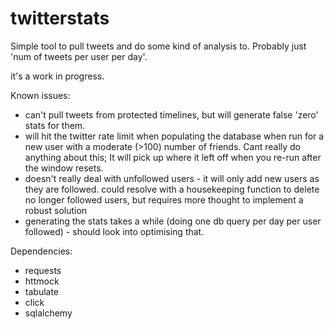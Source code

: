 # twitterstats

Simple tool to pull tweets and do some kind of analysis to. 
Probably just 'num of tweets per user per day'.


it's a work in progress.


Known issues:
* can't pull tweets from protected timelines, but will generate false 'zero' stats for them.
* will hit the twitter rate limit when populating the database when run for a new user with a moderate (>100) number of friends. Cant really do anything about this; It will pick up where it left off when you re-run after the window resets.
* doesn't really deal with unfollowed users - it will only add new users as they are followed. could resolve with a housekeeping function to delete no longer followed users, but requires more thought to implement a robust solution
* generating the stats takes a while (doing one db query per day per user followed) - should look into optimising that.

Dependencies:
* requests
* httmock
* tabulate
* click
* sqlalchemy